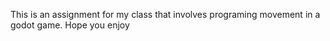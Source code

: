 This is an assignment for my class that involves programing movement in a godot game. Hope you enjoy
